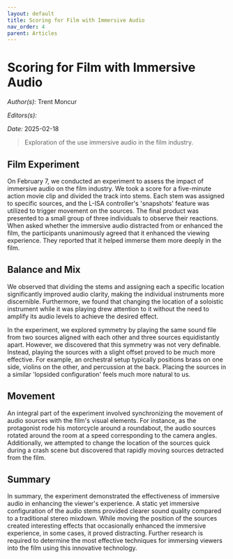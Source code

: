 ```yaml
---
layout: default
title: Scoring for Film with Immersive Audio
nav_order: 4
parent: Articles
---
```

# Scoring for Film with Immersive Audio

*Author(s):* Trent Moncur

*Editors(s):* 

*Date:* 2025-02-18

> Exploration of the use immersive audio in the film industry. 

## Film Experiment  
On February 7, we conducted an experiment to assess the impact of immersive audio on the film industry. We took a score for a five-minute action movie clip and divided the track into stems. Each stem was assigned to specific sources, and the L-ISA controller's 'snapshots' feature was utilized to trigger movement on the sources.
The final product was presented to a small group of three individuals to observe their reactions. When asked whether the immersive audio distracted from or enhanced the film, the participants unanimously agreed that it enhanced the viewing experience. They reported that it helped immerse them more deeply in the film.


## Balance and Mix
We observed that dividing the stems and assigning each a specific location significantly improved audio clarity, making the individual instruments more discernible. Furthermore, we found that changing the location of a soloistic instrument while it was playing drew attention to it without the need to amplify its audio levels to achieve the desired effect.

In the experiment, we explored symmetry by playing the same sound file from two sources aligned with each other and three sources equidistantly apart. However, we discovered that this symmetry was not very definable. Instead, playing the sources with a slight offset proved to be much more effective. For example, an orchestral setup typically positions brass on one side, violins on the other, and percussion at the back. Placing the sources in a similar 'lopsided configuration' feels much more natural to us.


## Movement
An integral part of the experiment involved synchronizing the movement of audio sources with the film's visual elements. For instance, as the protagonist rode his motorcycle around a roundabout, the audio sources rotated around the room at a speed corresponding to the camera angles. Additionally, we attempted to change the location of the sources quick during a crash scene but discovered that rapidly moving sources detracted from the film.


## Summary 
In summary, the experiment demonstrated the effectiveness of immersive audio in enhancing the viewer's experience. A static yet immersive configuration of the audio stems provided clearer sound quality compared to a traditional stereo mixdown. While moving the position of the sources created interesting effects that occasionally enhanced the immersive experience, in some cases, it proved distracting. Further research is required to determine the most effective techniques for immersing viewers into the film using this innovative technology.



